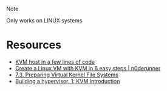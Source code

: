>[!NOTE]
> Only works on LINUX systems

# Resources
- [KVM host in a few lines of code](https://zserge.com/posts/kvm/)
- [Create a Linux VM with KVM in 6 easy steps | n0derunner](https://www.n0derunner.com/create-a-linux-vm-with-kvm-in-6-easy-steps/)
- [7.3. Preparing Virtual Kernel File Systems](https://www.linuxfromscratch.org/lfs/view/stable/chapter07/kernfs.html)
- [Building a hypervisor, 1: KVM Introduction](https://iovec.net/2024-01-29)
